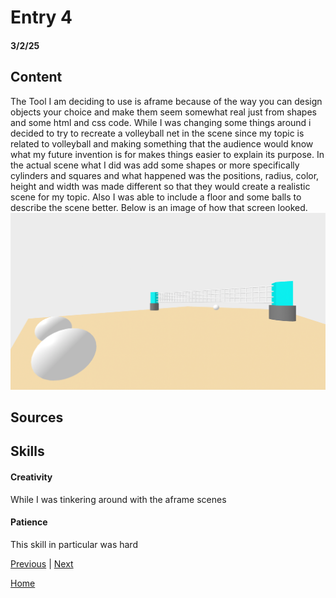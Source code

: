 # Entry 4
#### 3/2/25

## Content

The Tool I am deciding to use is aframe because of the way you can design objects your choice and make them seem somewhat real just from shapes and some html and css code. While I was changing some things around i decided to try to recreate a volleyball net in the scene since my topic is related to volleyball and making something that the audience would know what my future invention is for makes things easier to explain its purpose. In the actual scene what I did was add some shapes or more specifically cylinders and squares and what happened was the positions, radius, color, height and width was made different so that they would create a realistic scene for my topic. Also I was able to include a floor and some balls to describe the scene better. Below is an image of how that screen looked.
<img src="../tool/volleyball.png">
## Sources



## Skills
#### Creativity
While I was tinkering around with the aframe scenes 
#### Patience 
This skill in particular was hard

[Previous](entry03.md) | [Next](entry05.md)

[Home](../README.md)
